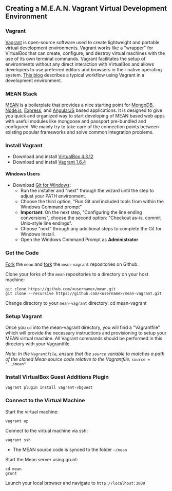 ## Creating a M.E.A.N. Vagrant Virtual Development Environment ##

### Vagrant ###

[Vagrant](http://docs.vagrantup.com/v2/why-vagrant/index.html) is open-source software used to create lightweight and portable virtual development environments. Vagrant works like a "wrapper" for VirtualBox that can create, configure, and destroy virtual machines with the use of its own terminal commands. Vagrant facilitates the setup of environments without any direct interaction with VirtualBox and allows developers to use preferred editors and browsers in their native operating system. [This blog](http://mitchellh.com/the-tao-of-vagrant) describes a typical workflow using Vagrant in a development environment.

### MEAN Stack ###

[MEAN](http://mean.io) is a boilerplate that provides a nice starting point for [MongoDB](http://www.mongodb.org/), [Node.js](http://www.nodejs.org/), [Express](http://expressjs.com/), and [AngularJS](http://angularjs.org/) based applications. It is designed to give you quick and organized way to start developing of MEAN based web apps with useful modules like mongoose and passport pre-bundled and configured. We mainly try to take care of the connection points between existing popular frameworks and solve common integration problems.  

###  Install Vagrant ###

* Download and install [VirtualBox 4.3.12](https://www.virtualbox.org/wiki/Downloads)
* Download and install [Vagrant 1.6.4](http://www.vagrantup.com/downloads.html)

#### Windows Users ####

- Download [Git for Windows](http://msysgit.github.io/):
  - Run the installer and "next" through the wizard until the step to adjust your PATH environment.
  - Choose the third option, "Run Git and included tools from within the Windows Command prompt"
  - **Important**: On the next step, "Configuring the line ending conversions", choose the second option:       "Checkout as-is, commit Unix-style line endings".
  - Choose "next" through any additional steps to complete the Git for Windows install.
  - Open the Windows Command Prompt as **Administrator**
 
### Get the Code

[Fork](https://github.com/linnovate/mean/fork) the `mean` and [fork](http://github.com/lynnaloo/mean-vagrant) the  `mean-vagrant` repositories on Github.

Clone your forks of the `mean` repositories to a directory on your host machine:

    git clone https://github.com/<username>/mean.git
    git clone --recursive https://github.com/<username>/mean-vagrant.git

Change directory to your `mean-vagrant` directory:
    cd mean-vagrant

### Setup Vagrant ###

Once you `cd` into the mean-vagrant directory, you will find a "Vagrantfile" which will provide
the necessary instructions and provisioning to setup your MEAN virtual machine. All Vagrant commands
should be performed in this directory with your Vagrantfile.

*Note: In the `Vagrantfile`, ensure that the `source` variable to matches a path of the cloned Mean source code
relative to the Vagrantfile:* `source = "../mean"`

### Install VirtualBox Guest Additions Plugin

    vagrant plugin install vagrant-vbguest

### Connect to the Virtual Machine ###

Start the virtual machine:

    vagrant up

Connect to the virtual machine via ssh:

    vagrant ssh

- The MEAN source code is synced to the folder `~/mean`

Start the Mean server using grunt:

    cd mean
    grunt

Launch your local browser and navigate to `http://localhost:3000`

